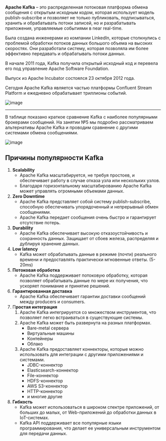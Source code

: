 **Apache Kafka** – это распределенная потоковая платформа обмена сообщения с открытым исходным кодом,
которая использует модель publish-subscribe и позволяет не только публиковать, подписываться, хранить и обрабатывать потоки записей,
но и разрабатывать приложения, управляемые событиями в near real-time.

Была создана инженерами из компании LinkedIn, которые столкнулись с проблемой обработки потоков данных большого объема на высоких скоростях.
Они разработали систему, которая позволяла им более эффективно передавать и обрабатывать потоки данных.

В начале 2011 года, Kafka получила открытый исходный код и перевела его под управление Apache Software Foundation.

Выпуск из Apache Incubator состоялся 23 октября 2012 года.

Сегодня Apache Kafka является частью платформы Confluent Stream Platform и ежедневно обрабатывает триллионы событий.

![image](https://user-images.githubusercontent.com/98359811/232869097-ad87061e-edc7-412b-b164-466702b4841d.png)



--- 
В таблице показано краткое сравнение Kafka с наиболее популярными брокерами сообщений. На занятии №5 мы подробно рассматриваем альтернативы Apache Kafka и проводим  сравнение с другими системами обмена сообщениями.

![image](https://user-images.githubusercontent.com/98359811/232872530-9f895e2b-549e-4f45-bb61-f3abc917865e.png)



## Причины популярности Kafka

1. **Scalability**
    - Apache Kafka масштабируется, не требуя простоев, и обеспечивает работу в случае отказа узла или нескольких узлов.
    - Благодаря горизонтальному масштабированию Apache Kafka может управлять огромными объемами данных.
2. **Zero Downtime**
    - Apache Kafka представляет собой систему publish-subscribe, способную обеспечивать упорядоченный и непрерывный обмен сообщениями.
    - Apache Kafka передает сообщения очень быстро и гарантирует отсутствие потерь.
3. **Durability**
    - Apache Kafka обеспечивает высокую отказоустойчивость и сохранность данных. Защищает от сбоев железа, распределяя и дублируя хранение данных.
4. **Low latency**
    - Kafka может обрабатывать данные в режиме (почти) реального времени и предоставлять практически мгновенные ответы. (5-20ms)
5. **Потоковая обработка**
    - Apache Kafka поддерживает потоковую обработку, которая позволяет обрабатывать данные по мере их получения, что ускоряет понимание и принятие решений.
6. **Гарантированная доставка**
    - Apache Kafka обеспечивает гарантии доставки сообщений между producers и consumers.
7. П**ростая интеграция**
    1) Apache Kafka интегрируется со множеством инструментов, что позволяет легко встраиваться в существующие системы.
    2) Apache Kafka может быть развернута на разных платформах.
        - Bare-metal сервера
        - Виртуальные машины
        - Контейнеры
        - Облако
    3) Apache Kafka предоставляет коннекторы, которые можно использовать для интеграции с другими приложениями и системами.
        - JDBC-коннектор
        - Elasticsearch-коннектор
        - File-коннектор
        - HDFS-коннектор
        - AWS S3-коннектор
        - HTTP-коннектор
        - и многие другие
8. **Гибкость**
    - Kafka может использоваться в широком спектре приложений, от больших до малых, от Web-приложений до обработки данных в IoT-системах.
    - Kafka API поддерживает все популярные языки программирования, что делает ее универсальным инструментом для передачи данных.
